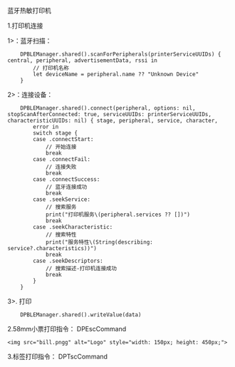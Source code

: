 蓝牙热敏打印机

1.打印机连接

1>：蓝牙扫描：

        DPBLEManager.shared().scanForPeripherals(printerServiceUUIDs) { central, peripheral, advertisementData, rssi in
            // 打印机名称
            let deviceName = peripheral.name ?? "Unknown Device"
        }
2>：连接设备：

        DPBLEManager.shared().connect(peripheral, options: nil, stopScanAfterConnected: true, serviceUUIDs: printerServiceUUIDs, characteristicUUIDs: nil) { stage, peripheral, service, character,
            error in
            switch stage {
            case .connectStart:
                // 开始连接
                break
            case .connectFail:
                // 连接失败
                break
            case .connectSuccess:
                // 蓝牙连接成功
                break
            case .seekService:
                // 搜索服务
                print("打印机服务\(peripheral.services ?? [])")
                break
            case .seekCharacteristic:
                // 搜索特性
                print("服务特性\(String(describing: service?.characteristics))")
                break
            case .seekDescriptors:
                // 搜索描述-打印机连接成功
                break
            }
        }

3>. 打印

        DPBLEManager.shared().writeValue(data)
        

2.58mm小票打印指令： DPEscCommand

    <img src="bill.pngg" alt="Logo" style="width: 150px; height: 450px;">
    

3.标签打印指令： DPTscCommand

